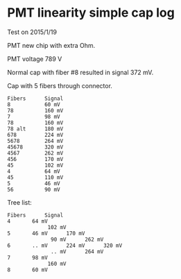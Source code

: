 # PMT linearity simple cap log


Test on 2015/1/19

PMT new chip with extra Ohm.

PMT voltage 789 V

Normal cap with fiber #8 resulted in signal 372 mV.

Cap with 5 fibers through connector.

    Fibers      Signal
    8           60 mV
    78          160 mV
    7           98 mV
    78          160 mV
    78 alt      180 mV
    678         224 mV
    5678        264 mV
    45678       320 mV
    4567        262 mV
    456         170 mV
    45          102 mV
    4           64 mV
    45          110 mV
    5           46 mV
    56          90 mV


Tree list:

    Fibers      Signal
    4       64 mV
                 102 mV
    5       46 mV      170 mV
                  90 mV      262 mV
    6       .. mV      224 mV      320 mV
                  .. mV      264 mV
    7       98 mV
                 160 mV
    8       60 mV

